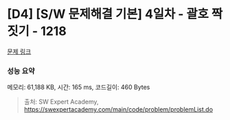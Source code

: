 # [D4] [S/W 문제해결 기본] 4일차 - 괄호 짝짓기 - 1218 

[문제 링크](https://swexpertacademy.com/main/code/problem/problemDetail.do?contestProbId=AV14eWb6AAkCFAYD) 

### 성능 요약

메모리: 61,188 KB, 시간: 165 ms, 코드길이: 460 Bytes



> 출처: SW Expert Academy, https://swexpertacademy.com/main/code/problem/problemList.do